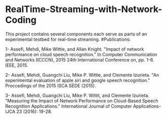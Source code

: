 # RealTime-Streaming-with-Network-Coding
This project contains several components each serve as parts of an experimental testbed for real-time streaming.
#Publications: 

1- Assefi, Mehdi, Mike Wittie, and Allan Knight. "Impact of network performance on cloud speech recognition." In Computer Communication and Networks (ICCCN), 2015 24th International Conference on, pp. 1-6. IEEE, 2015.

2- Assefi, Mehdi, Guangchi Liu, Mike P. Wittie, and Clemente Izurieta. "An experimental evaluation of apple siri and google speech recognition." Proccedings of the 2015 ISCA SEDE (2015).

3- Assefi, Mehdi, Guangchi Liu, Mike P. Wittit, and Clemente Izurieta. "Measuring the Impact of Network Performance on Cloud-Based Speech Recognition Applications." International Journal of Computer Applications-IJCA 23 (2016): 19-28.
